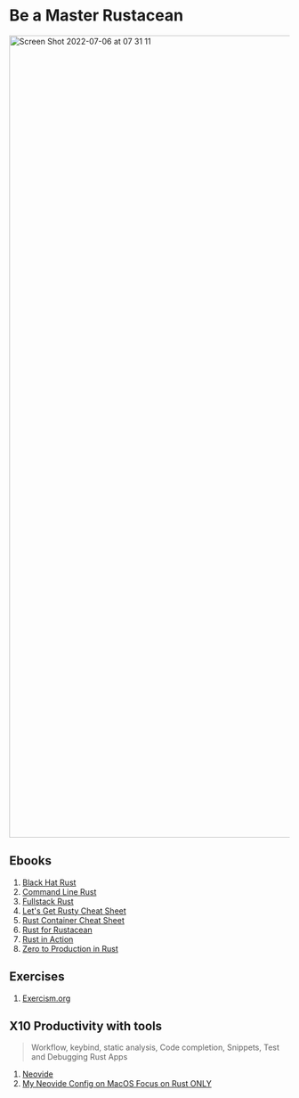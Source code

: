 # Be a Master Rustacean

<img width="1440" alt="Screen Shot 2022-07-06 at 07 31 11" src="https://user-images.githubusercontent.com/108769183/177433697-f84fa3d4-72cd-49f5-be15-0cfff5c4bf14.png">

## Ebooks

1. [Black Hat Rust](https://github.com/rustaccato/e-books/blob/main/Black%20Hat%20Rust.pdf)
1. [Command Line Rust](https://github.com/rustaccato/e-books/blob/main/Command-Line%20Rust.pdf)
1. [Fullstack Rust](https://github.com/rustaccato/e-books/blob/main/Fullstack%20Rust.pdf)
1. [Let's Get Rusty Cheat Sheet](https://github.com/rustaccato/e-books/blob/main/Lets%20Get%20Rusty%20Cheat%20Sheet.pdf)
1. [Rust Container Cheat Sheet](https://github.com/rustaccato/e-books/blob/main/Rust%20container%20cheat%20sheet.pdf)
1. [Rust for Rustacean](https://github.com/rustaccato/e-books/blob/main/Rust%20for%20Rustaceans.pdf)
1. [Rust in Action](https://github.com/rustaccato/e-books/blob/main/Rust%20in%20Action.pdf)
1. [Zero to  Production in Rust](https://github.com/rustaccato/e-books/blob/main/Zero%20to%20Production%20in%20Rust.pdf)

## Exercises

1. [Exercism.org](https://exercism.org/tracks/rust)

## X10 Productivity with tools

> Workflow, keybind, static analysis, Code completion, Snippets, Test and Debugging Rust Apps

1. [Neovide](https://github.com/neovide/neovide)
1. [My Neovide Config on MacOS Focus on Rust ONLY](https://github.com/goldcoders/neovide-rust-neovim) 

